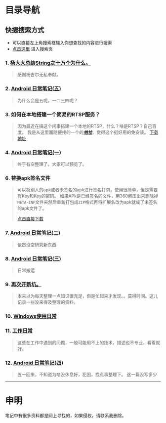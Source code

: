 # 目录导航

## 快捷搜索方式

*   可以直接左上角搜索框输入你想查找的内容进行搜索
*   [点击这里](https://516457377.github.io/cuicui/) 进入搜索页

### 1. [杨大大总结String之十万个为什么。](https://github.com/516457377/Note/blob/master/Android/String.md)

> 感谢杨吉尔无私奉献。

### 2. [Android 日常笔记(五)](https://github.com/516457377/Note/blob/master/Android/Android%20%E6%97%A5%E5%B8%B8%E7%AC%94%E8%AE%B0(%E4%BA%94).md)

> 为什么会是五呢，一二三四呢？

### 3. 如何在本地搭建一个简易的RTSP服务？

> 因为最近在搞这个闲事搭建一个本地的RTSP，什么？啥是RTSP？自己百度。
> 我是从这里面随便找的一个的[**_地址_**](https://rtsp-server.winsite.com/)，觉得这个挺好用的免安装。
> [下载地址](https://github.com/516457377/Note/raw/master/Tools/rtmp-rtsp-stream-client-java-master.zip)

### 4. [Android 日常笔记(一)](https://github.com/516457377/Note/blob/master/Android/Android%20%E6%97%A5%E5%B8%B8%E7%AC%94%E8%AE%B0(%E4%B8%80).md)

> 终于有空整理了。大家可以预览了。

### 6. 替换apk签名文件

> 可以将别人的apk或者未签名的apk进行签名打包，使用很简单，但是需要有Key和Key的密码。
> 如果APk是已经签名的文件，用360解压出来删除掉`META-INF`文件夹然后重新打包成`ZIP`格式再将扩展名改为apk就成了未签名的apk文件了。
> 
> [点击直接下载](https://github.com/516457377/Note/raw/master/Tools/360qianminggj.zip)

### 7. [Android 日常笔记(二)](https://github.com/516457377/Note/blob/master/Android/Android%20%E6%97%A5%E5%B8%B8%E7%AC%94%E8%AE%B0(%E4%BA%8C).md)

> 依然没空研究新东西

### 8. [Android 日常笔记(三)](https://github.com/516457377/Note/blob/master/Android/Android%20%E6%97%A5%E5%B8%B8%E7%AC%94%E8%AE%B0(%E4%B8%89).md)

> 日常搬运

### 9. [再次开新坑。](/Android/will_do.md)

> 本来以为每天整理一点知识很充足，但是忙起来才发现。。莫得时间。这儿记录一些没来得及整理的资料。

### 10. [Windows使用日常](/Windowns/计算机日常.md)
> 

### 11. [工作日常](/Android/工作日常.md)

> 这些在工作中遇到的问题，一般可能用不上的技术，描述也不专业，看看就好。

### 12. [Android 日常笔记(四)](https://github.com/516457377/Note/blob/master/Android/Android%20%E6%97%A5%E5%B8%B8%E7%AC%94%E8%AE%B0(%E5%9B%9B).md)
> 五一回来，不知道为啥没休息好，犯困，找点事整理下。
> 这一篇没写多少  

---

# 申明

笔记中有很多资料都是网上寻找的，如果侵权，请联系我删除。

